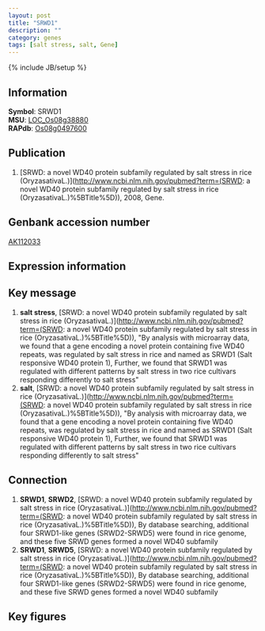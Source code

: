 ```yaml
---
layout: post
title: "SRWD1"
description: ""
category: genes
tags: [salt stress, salt, Gene]
---
```

{% include JB/setup %}

## Information
__Symbol__: SRWD1  
__MSU__: [LOC_Os08g38880](http://rice.plantbiology.msu.edu/cgi-bin/ORF_infopage.cgi?orf=LOC_Os08g38880)  
__RAPdb__: [Os08g0497600](http://rapdb.dna.affrc.go.jp/viewer/gbrowse_details/irgsp1?name=Os08g0497600)  

## Publication
1. [SRWD: a novel WD40 protein subfamily regulated by salt stress in rice (OryzasativaL.)](http://www.ncbi.nlm.nih.gov/pubmed?term=(SRWD: a novel WD40 protein subfamily regulated by salt stress in rice (OryzasativaL.)%5BTitle%5D)), 2008, Gene.

## Genbank accession number
[AK112033](http://www.ncbi.nlm.nih.gov/nuccore/AK112033)

## Expression information

## Key message
1. __salt stress__, [SRWD: a novel WD40 protein subfamily regulated by salt stress in rice (OryzasativaL.)](http://www.ncbi.nlm.nih.gov/pubmed?term=(SRWD: a novel WD40 protein subfamily regulated by salt stress in rice (OryzasativaL.)%5BTitle%5D)), "By analysis with microarray data, we found that a gene encoding a novel protein containing five WD40 repeats, was regulated by salt stress in rice and named as SRWD1 (Salt responsive WD40 protein 1), Further, we found that SRWD1 was regulated with different patterns by salt stress in two rice cultivars responding differently to salt stress"
2. __salt__, [SRWD: a novel WD40 protein subfamily regulated by salt stress in rice (OryzasativaL.)](http://www.ncbi.nlm.nih.gov/pubmed?term=(SRWD: a novel WD40 protein subfamily regulated by salt stress in rice (OryzasativaL.)%5BTitle%5D)), "By analysis with microarray data, we found that a gene encoding a novel protein containing five WD40 repeats, was regulated by salt stress in rice and named as SRWD1 (Salt responsive WD40 protein 1), Further, we found that SRWD1 was regulated with different patterns by salt stress in two rice cultivars responding differently to salt stress"

## Connection
1. __SRWD1__, __SRWD2__, [SRWD: a novel WD40 protein subfamily regulated by salt stress in rice (OryzasativaL.)](http://www.ncbi.nlm.nih.gov/pubmed?term=(SRWD: a novel WD40 protein subfamily regulated by salt stress in rice (OryzasativaL.)%5BTitle%5D)),  By database searching, additional four SRWD1-like genes (SRWD2-SRWD5) were found in rice genome, and these five SRWD genes formed a novel WD40 subfamily
2. __SRWD1__, __SRWD5__, [SRWD: a novel WD40 protein subfamily regulated by salt stress in rice (OryzasativaL.)](http://www.ncbi.nlm.nih.gov/pubmed?term=(SRWD: a novel WD40 protein subfamily regulated by salt stress in rice (OryzasativaL.)%5BTitle%5D)),  By database searching, additional four SRWD1-like genes (SRWD2-SRWD5) were found in rice genome, and these five SRWD genes formed a novel WD40 subfamily

## Key figures


